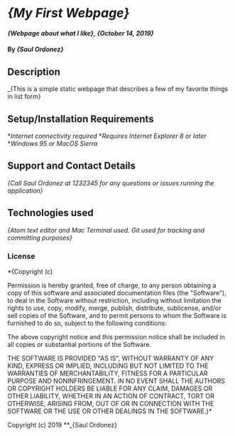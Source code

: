 # _{My First Webpage}_

#### _{Webpage about what I like}, {October 14, 2019}_

#### By _**{Saul Ordonez}**_

## Description

_{This is a simple static webpage that describes a few of my favorite things in list form}

## Setup/Installation Requirements

*_Internet connectivity required_
*_Requires Internet Explorer 8 or later_
*_Windows 95 or MacOS Sierra_

## Support and Contact Details

_{Call Saul Ordonez at 1232345 for any questions or issues running the application}_

## Technologies used

_{Atom text editor and Mac Terminal used. Git used for tracking and committing purposes}_

### License

*{Copyright (c) <year> <copyright holders>

Permission is hereby granted, free of charge, to any person obtaining a copy
of this software and associated documentation files (the "Software"), to deal
in the Software without restriction, including without limitation the rights
to use, copy, modify, merge, publish, distribute, sublicense, and/or sell
copies of the Software, and to permit persons to whom the Software is
furnished to do so, subject to the following conditions:

The above copyright notice and this permission notice shall be included in all
copies or substantial portions of the Software.

THE SOFTWARE IS PROVIDED "AS IS", WITHOUT WARRANTY OF ANY KIND, EXPRESS OR
IMPLIED, INCLUDING BUT NOT LIMITED TO THE WARRANTIES OF MERCHANTABILITY,
FITNESS FOR A PARTICULAR PURPOSE AND NONINFRINGEMENT. IN NO EVENT SHALL THE
AUTHORS OR COPYRIGHT HOLDERS BE LIABLE FOR ANY CLAIM, DAMAGES OR OTHER
LIABILITY, WHETHER IN AN ACTION OF CONTRACT, TORT OR OTHERWISE, ARISING FROM,
OUT OF OR IN CONNECTION WITH THE SOFTWARE OR THE USE OR OTHER DEALINGS IN THE
SOFTWARE.}*

Copyright (c) 2019 **_{Saul Ordonez}
